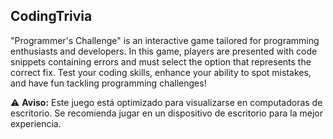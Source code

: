 ## CodingTrivia

"Programmer's Challenge" is an interactive game tailored for programming enthusiasts and developers. In this game, players are presented with code snippets containing errors and must select the option that represents the correct fix. Test your coding skills, enhance your ability to spot mistakes, and have fun tackling programming challenges!

:warning: **Aviso:** Este juego está optimizado para visualizarse en computadoras de escritorio. Se recomienda jugar en un dispositivo de escritorio para la mejor experiencia.
